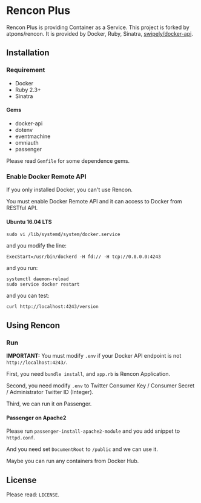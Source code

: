 Rencon Plus
======================
Rencon Plus is providing Container as a Service.
This project is forked by atpons/rencon.
It is provided by Docker, Ruby, Sinatra, [swipely/docker-api](https://github.com/swipely/docker-api).

Installation
------
### Requirement
+ Docker
+ Ruby 2.3+
+ Sinatra

#### Gems
+ docker-api
+ dotenv
+ eventmachine
+ omniauth
+ passenger

Please read `Gemfile` for some dependence gems.

### Enable Docker Remote API
If you only installed Docker, you can't use Rencon.

You must enable Docker Remote API and it can access to Docker from RESTful API.

#### Ubuntu 16.04 LTS
    sudo vi /lib/systemd/system/docker.service
and you modify the line:

    ExecStart=/usr/bin/dockerd -H fd:// -H tcp://0.0.0.0:4243
and you run:

    systemctl daemon-reload
    sudo service docker restart
and you can test:

    curl http://localhost:4243/version


Using Rencon
-------------
### Run
**IMPORTANT:** You must modify `.env` if your Docker API endpoint is not `http://localhost:4243/`.

First, you need `bundle install`, and `app.rb` is Rencon Application.

Second, you need modify `.env` to Twitter Consumer Key / Consumer Secret / Administrator Twitter ID (Integer).

Third, we can run it on Passenger.

#### Passenger on Apache2
Please run `passenger-install-apache2-module` and you add snippet to `httpd.conf`.

And you need set `DocumentRoot` to `/public` and we can use it.

Maybe you can run any containers from Docker Hub.

License
--------
Please read: `LICENSE`.
